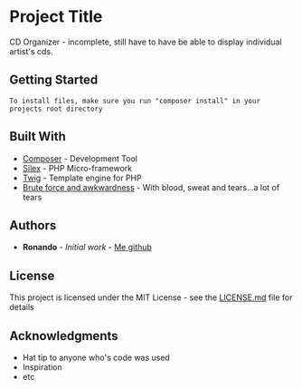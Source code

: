 # Project Title

CD Organizer - incomplete, still have to have be able to display individual artist's cds.

## Getting Started

```
To install files, make sure you run "composer install" in your projects root directory
```

## Built With

* [Composer](https://getcomposer.org/) - Development Tool
* [Silex](http://silex.sensiolabs.org/development) - PHP Micro-framework
* [Twig](http://twig.sensiolabs.org/) - Template engine for PHP
* [Brute force and awkwardness](https://github.com/RonandoL) - With blood, sweat and tears...a lot of tears

## Authors

* **Ronando** - *Initial work* - [Me github](https://github.com/RonandoL)

## License

This project is licensed under the MIT License - see the [LICENSE.md](LICENSE.md) file for details

## Acknowledgments

* Hat tip to anyone who's code was used
* Inspiration
* etc
